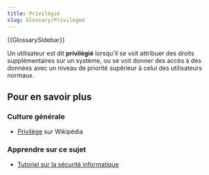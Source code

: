```yaml
---
title: Privilégié
slug: Glossary/Privileged
---
```


{{GlossarySidebar}}

Un utilisateur est dit **privilégié** lorsqu'il se voit attribuer des droits supplémentaires sur un système, ou se voit donner des accès à des données avec un niveau de priorité supérieur à celui des utilisateurs normaux.

## Pour en savoir plus

### Culture générale

- [Privilège](<https://fr.wikipedia.org/wiki/Privilège_(informatique)>) sur Wikipédia

### Apprendre sur ce sujet

- [Tutoriel sur la sécurité informatique](/fr/docs/Apprendre/Tutoriels/Les_bases_de_la_sécurité_informatique)
